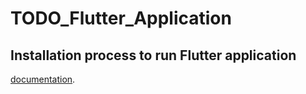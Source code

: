 # TODO_Flutter_Application

## Installation process to run Flutter application

[documentation](https://flutter.io/).
